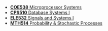 * [**COE538** Microprocessor Systems](https://drive.google.com/drive/folders/1vbvpIrIEnl7WJL_z28SEuZXUzMvBariO) 
* [**CPS510** Database Systems I](https://jaspercruz.notion.site/CPS510-Notes-bbfe493c055443c3b6ed4e86a856567c) 
* [**ELE532** Signals and Systems I](https://drive.google.com/drive/folders/1rzr4uq83hE1DTPFJ6-5yQzRQEm7grIKz)
* [**MTH514** Probability & Stochastic Processes](https://drive.google.com/drive/folders/1EMD93Z9f9PWsAc-N-GSAg1CDraR7rmyL)